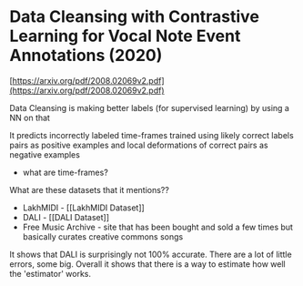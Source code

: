 # Data Cleansing with Contrastive Learning for Vocal Note Event Annotations (2020)

[https://arxiv.org/pdf/2008.02069v2.pdf](https://arxiv.org/pdf/2008.02069v2.pdf)

Data Cleansing is making better labels (for supervised learning) by using a NN on that

It predicts incorrectly labeled time-frames trained using likely correct labels pairs as positive examples and local deformations of correct pairs as negative examples

- what are time-frames?

What are these datasets that it mentions??

- LakhMIDI - [[LakhMIDI Dataset]]
- DALI - [[DALI Dataset]]
- Free Music Archive - site that has been bought and sold a few times but basically curates creative commons songs

It shows that DALI is surprisingly not 100% accurate. There are a lot of little errors, some big. Overall it shows that there is a way to estimate how well the 'estimator' works.